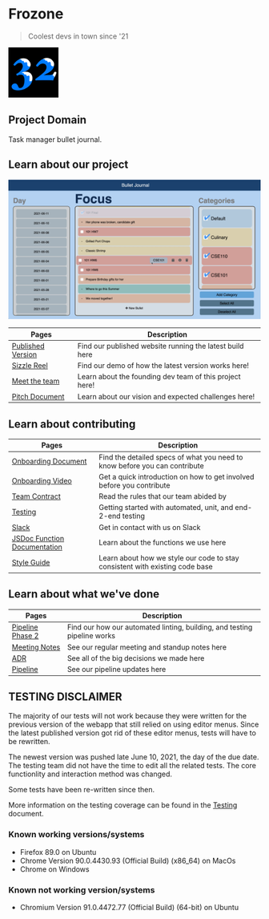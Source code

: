 # Frozone
> Coolest devs in town since '21

<img src="admin/branding/teamLogo.png" height="100" width="100">

## Project Domain
Task manager bullet journal.

## Learn about our project
![demo](./assets/Final-version-demo.png)

| Pages | Description |
|---| ---|
|[Published Version](https://cse110-sp21-group32.github.io/cse110-sp21-group32/)| Find our published website running the latest build here
| [Sizzle Reel]() | Find our demo of how the latest version works here!|
| [Meet the team](./admin/team.md)| Learn about the founding dev team of this project here!
| [Pitch Document](specs/pitch/Starting%20Pitch.pdf) | Learn about our vision and expected challenges here!

## Learn about contributing
| Pages | Description |
|---| ---|
| [Onboarding Document](./admin/onboarding.md) | Find the detailed specs of what you need to know before you can contribute
| [Onboarding Video]() | Get a quick introduction on how to get involved before you contribute
| [Team Contract](./admin/misc/rules.md) | Read the rules that our team abided by
| [Testing]((test/testing.md))| Getting started with automated, unit, and end-2-end testing
| [Slack](https://cse110-sp21-group32.slack.com/)| Get in contact with us on Slack 
| [JSDoc Function Documentation](specs/documentation/index.html) | Learn about the functions we use here
| [Style Guide](style-guide.md) | Learn about how we style our code to stay consistent with existing code base

## Learn about what we've done
|Pages | Description|
| ---| ---|
| [Pipeline Phase 2](admin/cipipeline/phas2.md) | Find our how our automated linting, building, and testing pipeline works |
| [Meeting Notes](admin/meetings/) | See our regular meeting and standup notes here
| [ADR](specs/adrs/) | See all of the big decisions we made here 
| [Pipeline](admin/cipipeline/) | See our pipeline updates here

## TESTING DISCLAIMER

The majority of our tests will not work because they were written for the previous version of the webapp that still relied on using editor menus. Since the latest published version got rid of these editor menus, tests will have to be rewritten.

The newest version was pushed late June 10, 2021, the day of the due date. The testing team did not have the time to edit all the related tests. The core functionlity and interaction method was changed.

Some tests have been re-written since then. 

More information on the testing coverage can be found in the [Testing]((test/testing.md)) document.

### Known working versions/systems

- Firefox 89.0 on Ubuntu
- Chrome Version 90.0.4430.93 (Official Build) (x86_64) on MacOs
- Chrome on Windows

### Known not working version/systems
- Chromium Version 91.0.4472.77 (Official Build) (64-bit) on Ubuntu
